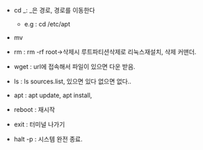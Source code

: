 
- cd _: _은 경로, 경로를 이동한다
    - e.g : cd /etc/apt

- mv

- rm : rm -rf root->삭제시 루트파티션삭제로 리눅스재설치, 삭제 커맨더.
- wget : url에 접속해서 파일이 있으면 다운 받음.

- ls : ls sources.list, 있으면 있다 없으면 없다..

- apt : apt update, apt install,

- reboot : 재시작

- exit : 터미널 나가기

- halt -p : 시스템 완전 종료.